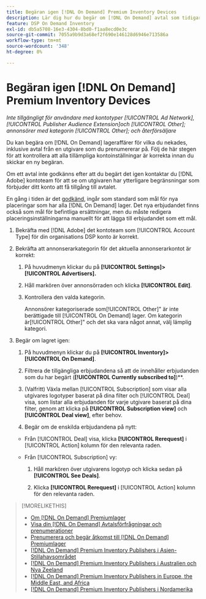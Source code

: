 ```yaml
---
title: Begäran igen [!DNL On Demand] Premium Inventory Devices
description: Lär dig hur du begär om [!DNL On Demand] avtal som tidigare nekats.
feature: DSP On Demand Inventory
exl-id: db5a5708-16e3-4304-8bd0-f1aa8ecd0e3c
source-git-commit: 7055a9b9d3a68ef2f690e146128d6946e713586a
workflow-type: tm+mt
source-wordcount: '348'
ht-degree: 0%

---
```


# Begäran igen [!DNL On Demand] Premium Inventory Devices

*Inte tillgängligt för användare med kontotyper [!UICONTROL Ad Network], [!UICONTROL Publisher Audience Extension]och [!UICONTROL Other]; annonsörer med kategorin [!UICONTROL Other]; och återförsäljare*

Du kan begära om [!DNL On Demand] lageraffärer för vilka du nekades, inklusive avtal från en utgivare som du prenumererar på. Följ de här stegen för att kontrollera att alla tillämpliga kontoinställningar är korrekta innan du skickar en ny begäran.

Om ett avtal inte godkänns efter att du begärt det igen kontaktar du [!DNL Adobe] kontoteam för att se om utgivaren har ytterligare begränsningar som förbjuder ditt konto att få tillgång till avtalet.

En gång i tiden är det [godkänd](/help/dsp/inventory/on-demand-inventory-view-status.md), ingår som standard som mål för nya placeringar som har alla [!DNL On Demand] lager. Det nya erbjudandet finns också som mål för befintliga ersättningar, men du måste redigera placeringsinställningarna manuellt för att lägga till erbjudandet som ett mål.

1. Bekräfta med [!DNL Adobe] det kontoteam som [!UICONTROL Account Type] för din organisations DSP konto är korrekt.

1. Bekräfta att annonserarkategorin för det aktuella annonserarkontot är korrekt:

   1. På huvudmenyn klickar du på **[!UICONTROL Settings]> [!UICONTROL Advertisers].**

   1. Håll markören över annonsörraden och klicka **[!UICONTROL Edit]**.

   1. Kontrollera den valda kategorin.

      Annonsörer kategoriserade som[!UICONTROL Other]&quot; är inte berättigade till [!UICONTROL On Demand] lager. Om kategorin är[!UICONTROL Other]&quot; och det ska vara något annat, välj lämplig kategori<!-- [category](/help/dsp/admin/advertiser-settings.md) -->.

1. Begär om lagret igen:

   1. På huvudmenyn klickar du på **[!UICONTROL Inventory]>[!UICONTROL On Demand]**.

   1. Filtrera de tillgängliga erbjudandena så att de innehåller erbjudanden som du har begärt (**[!UICONTROL Currently subscribed to]**)**.

   1. (Valfritt) Växla mellan [!UICONTROL Subscription] som visar alla utgivares logotyper baserat på dina filter och [!UICONTROL Deal] visa, som listar alla erbjudanden för varje utgivare baserat på dina filter, genom att klicka på **[!UICONTROL Subscription view]** och **[!UICONTROL Deal view]**, efter behov.

   1. Begär om de enskilda erbjudandena på nytt:
   * Från [!UICONTROL Deal] visa, klicka **[!UICONTROL Rerequest]** i [!UICONTROL Action] kolumn för den relevanta raden.

   * Från [!UICONTROL Subscription] vy:

      1. Håll markören över utgivarens logotyp och klicka sedan på **[!UICONTROL See Deals]**.

      1. Klicka **[!UICONTROL Rerequest]** i [!UICONTROL Action] kolumn för den relevanta raden.


>[!MORELIKETHIS]
>
>* [Om [!DNL On Demand] Premiumlager](on-demand-inventory-about.md)
>* [Visa din [!DNL On Demand] Avtalsförfrågningar och prenumerationer](on-demand-inventory-view-status.md)
>* [Prenumerera och begär åtkomst till [!DNL On Demand] Premiumlager](on-demand-inventory-subscribe.md)
>* [[!DNL On Demand] Premium Inventory Publishers i Asien-Stillahavsområdet](on-demand-inventory-publishers-apac.md)
>* [[!DNL On Demand] Premium Inventory Publishers i Australien och Nya Zeeland](on-demand-inventory-publishers-anz.md)
>* [[!DNL On Demand] Premium Inventory Publishers in Europe, the Middle East, and Africa](on-demand-inventory-publishers-emea.md)
>* [[!DNL On Demand] Premium Inventory Publishers i Nordamerika](on-demand-inventory-publishers-na.md)


